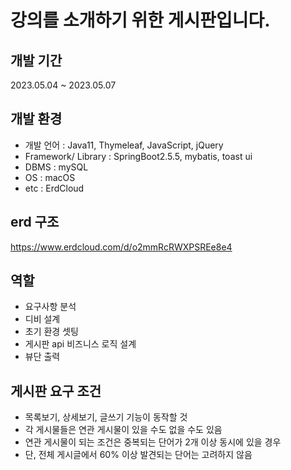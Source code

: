 # 강의를 소개하기 위한 게시판입니다.


## 개발 기간
2023.05.04 ~ 2023.05.07


## 개발 환경

- 개발 언어 : Java11, Thymeleaf, JavaScript, jQuery
- Framework/ Library : SpringBoot2.5.5, mybatis, toast ui
- DBMS : mySQL
- OS : macOS
- etc : ErdCloud


## erd 구조

https://www.erdcloud.com/d/o2mmRcRWXPSREe8e4


## 역할

- 요구사항 분석
- 디비 설계
- 초기 환경 셋팅
- 게시판 api 비즈니스 로직 설계
- 뷰단 출력

## 게시판 요구 조건

- 목록보기, 상세보기, 글쓰기 기능이 동작할 것
- 각 게시물들은 연관 게시물이 있을 수도 없을 수도 있음
- 연관 게시물이 되는 조건은 중복되는 단어가 2개 이상 동시에 있을 경우
- 단, 전체 게시글에서 60% 이상 발견되는 단어는 고려하지 않음
